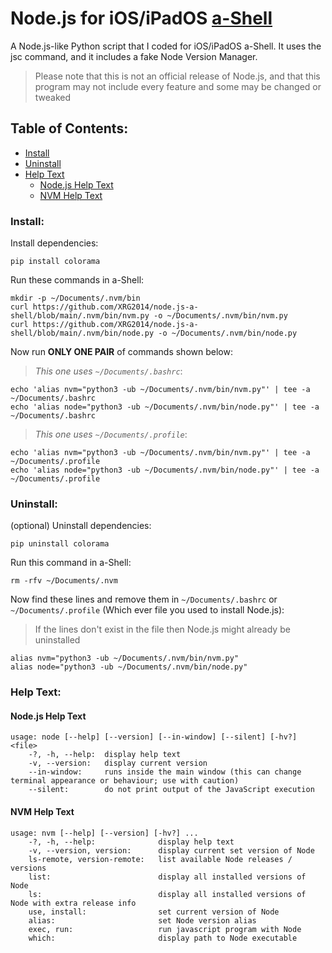 # Node.js for iOS/iPadOS [a-Shell](https://holzschu.github.io/a-Shell_iOS)
A Node.js-like Python script that I coded for iOS/iPadOS a-Shell. It uses the jsc command, and it includes a fake Node Version Manager.

> Please note that this is not an official release of Node.js, and that this program may not include every feature and some may be changed or tweaked

## Table of Contents:

- [Install](/#install)
- [Uninstall](/#uninstall)
- [Help Text](/#help-text)
  - [Node.js Help Text](nodejs-help-text)
  - [NVM Help Text](nvm-help-text)

### Install:

Install dependencies:

```
pip install colorama
```

Run these commands in a-Shell:

```
mkdir -p ~/Documents/.nvm/bin
curl https://github.com/XRG2014/node.js-a-shell/blob/main/.nvm/bin/nvm.py -o ~/Documents/.nvm/bin/nvm.py
curl https://github.com/XRG2014/node.js-a-shell/blob/main/.nvm/bin/node.py -o ~/Documents/.nvm/bin/node.py
```

Now run **ONLY ONE PAIR** of commands shown below:

> _This one uses ```~/Documents/.bashrc```_:

```
echo 'alias nvm="python3 -ub ~/Documents/.nvm/bin/nvm.py"' | tee -a ~/Documents/.bashrc
echo 'alias node="python3 -ub ~/Documents/.nvm/bin/node.py"' | tee -a ~/Documents/.bashrc
```

> _This one uses ```~/Documents/.profile```_:

```
echo 'alias nvm="python3 -ub ~/Documents/.nvm/bin/nvm.py"' | tee -a ~/Documents/.profile
echo 'alias node="python3 -ub ~/Documents/.nvm/bin/node.py"' | tee -a ~/Documents/.profile
```

### Uninstall:

(optional) Uninstall dependencies:

```
pip uninstall colorama
```

Run this command in a-Shell:

```
rm -rfv ~/Documents/.nvm
```

Now find these lines and remove them in ```~/Documents/.bashrc``` or ```~/Documents/.profile``` (Which ever file you used to install Node.js):

> If the lines don't exist in the file then Node.js might already be uninstalled

```
alias nvm="python3 -ub ~/Documents/.nvm/bin/nvm.py"
alias node="python3 -ub ~/Documents/.nvm/bin/node.py"
```

### Help Text:

#### Node.js Help Text

```
usage: node [--help] [--version] [--in-window] [--silent] [-hv?] <file>
    -?, -h, --help:  display help text
    -v, --version:   display current version
    --in-window:     runs inside the main window (this can change terminal appearance or behaviour; use with caution)
    --silent:        do not print output of the JavaScript execution
```

#### NVM Help Text

```
usage: nvm [--help] [--version] [-hv?] ...
    -?, -h, --help:              display help text
    -v, --version, version:      display current set version of Node
    ls-remote, version-remote:   list available Node releases / versions
    list:                        display all installed versions of Node
    ls:                          display all installed versions of Node with extra release info
    use, install:                set current version of Node
    alias:                       set Node version alias
    exec, run:                   run javascript program with Node
    which:                       display path to Node executable
```
